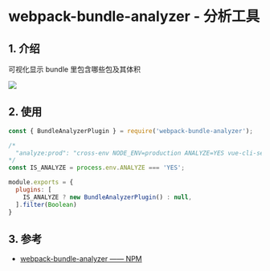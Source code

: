 <!--#region
@author 吴钦飞
@email wuqinfei@qq.com
@create date 2023-10-27 11:12:38
@modify date 2023-10-27 11:12:42
@desc [description]
#endregion-->


# webpack-bundle-analyzer - 分析工具

## 1. 介绍

可视化显示 bundle 里包含哪些包及其体积

![](https://cloud.githubusercontent.com/assets/302213/20628702/93f72404-b338-11e6-92d4-9a365550a701.gif)

## 2. 使用

```js
const { BundleAnalyzerPlugin } = require('webpack-bundle-analyzer');

/*
  "analyze:prod": "cross-env NODE_ENV=production ANALYZE=YES vue-cli-service build --mode prod",
*/
const IS_ANALYZE = process.env.ANALYZE === 'YES';

module.exports = {
  plugins: [
    IS_ANALYZE ? new BundleAnalyzerPlugin() : null,
  ].filter(Boolean)
}
```

## 3. 参考

* [webpack-bundle-analyzer —— NPM](https://www.npmjs.com/package/webpack-bundle-analyzer)